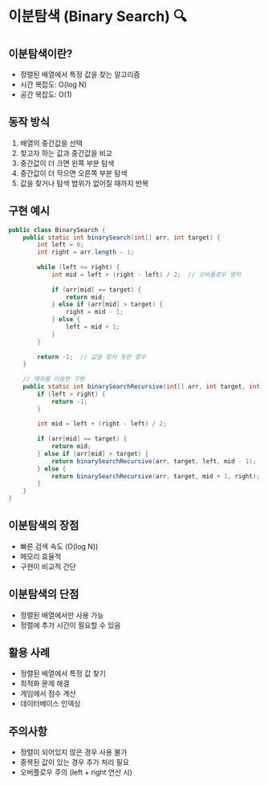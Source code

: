 # 이분탐색 (Binary Search) 🔍

## 이분탐색이란?
- 정렬된 배열에서 특정 값을 찾는 알고리즘
- 시간 복잡도: O(log N)
- 공간 복잡도: O(1)

## 동작 방식
1. 배열의 중간값을 선택
2. 찾고자 하는 값과 중간값을 비교
3. 중간값이 더 크면 왼쪽 부분 탐색
4. 중간값이 더 작으면 오른쪽 부분 탐색
5. 값을 찾거나 탐색 범위가 없어질 때까지 반복

## 구현 예시
```java
public class BinarySearch {
    public static int binarySearch(int[] arr, int target) {
        int left = 0;
        int right = arr.length - 1;
        
        while (left <= right) {
            int mid = left + (right - left) / 2;  // 오버플로우 방지
            
            if (arr[mid] == target) {
                return mid;
            } else if (arr[mid] > target) {
                right = mid - 1;
            } else {
                left = mid + 1;
            }
        }
        
        return -1;  // 값을 찾지 못한 경우
    }
    
    // 재귀를 이용한 구현
    public static int binarySearchRecursive(int[] arr, int target, int left, int right) {
        if (left > right) {
            return -1;
        }
        
        int mid = left + (right - left) / 2;
        
        if (arr[mid] == target) {
            return mid;
        } else if (arr[mid] > target) {
            return binarySearchRecursive(arr, target, left, mid - 1);
        } else {
            return binarySearchRecursive(arr, target, mid + 1, right);
        }
    }
}
```

## 이분탐색의 장점
- 빠른 검색 속도 (O(log N))
- 메모리 효율적
- 구현이 비교적 간단

## 이분탐색의 단점
- 정렬된 배열에서만 사용 가능
- 정렬에 추가 시간이 필요할 수 있음

## 활용 사례
- 정렬된 배열에서 특정 값 찾기
- 최적화 문제 해결
- 게임에서 점수 계산
- 데이터베이스 인덱싱

## 주의사항
- 정렬이 되어있지 않은 경우 사용 불가
- 중복된 값이 있는 경우 추가 처리 필요
- 오버플로우 주의 (left + right 연산 시) 